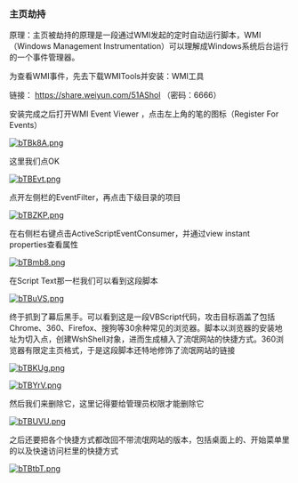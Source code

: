 ### 主页劫持

原理：主页被劫持的原理是一段通过WMI发起的定时自动运行脚本，WMI（Windows Management Instrumentation）可以理解成Windows系统后台运行的一个事件管理器。

为查看WMI事件，先去下载WMITools并安装：WMI工具

链接： <https://share.weiyun.com/51AShol> （密码：6666）

安装完成之后打开WMI Event Viewer ，点击左上角的笔的图标（Register For Events）

[![bTBk8A.png](https://s1.ax1x.com/2022/03/12/bTBk8A.png)](https://imgtu.com/i/bTBk8A)

这里我们点OK

[![bTBEvt.png](https://s1.ax1x.com/2022/03/12/bTBEvt.png)](https://imgtu.com/i/bTBEvt)

点开左侧栏的EventFilter，再点击下级目录的项目

[![bTBZKP.png](https://s1.ax1x.com/2022/03/12/bTBZKP.png)](https://imgtu.com/i/bTBZKP)

在右侧栏右键点击ActiveScriptEventConsumer，并通过view instant properties查看属性

[![bTBmb8.png](https://s1.ax1x.com/2022/03/12/bTBmb8.png)](https://imgtu.com/i/bTBmb8)

在Script Text那一栏我们可以看到这段脚本

[![bTBuVS.png](https://s1.ax1x.com/2022/03/12/bTBuVS.png)](https://imgtu.com/i/bTBuVS)

终于抓到了幕后黑手。可以看到这是一段VBScript代码，攻击目标涵盖了包括Chrome、360、Firefox、搜狗等30余种常见的浏览器。脚本以浏览器的安装地址为切入点，创建WshShell对象，进而生成植入了流氓网站的快捷方式。360浏览器有限定主页格式，于是这段脚本还特地修饰了流氓网站的链接

[![bTBKUg.png](https://s1.ax1x.com/2022/03/12/bTBKUg.png)](https://imgtu.com/i/bTBKUg)

[![bTBYrV.png](https://s1.ax1x.com/2022/03/12/bTBYrV.png)](https://imgtu.com/i/bTBYrV)

然后我们来删除它，这里记得要给管理员权限才能删除它

[![bTBUVU.png](https://s1.ax1x.com/2022/03/12/bTBUVU.png)](https://imgtu.com/i/bTBUVU)

之后还要把各个快捷方式都改回不带流氓网站的版本，包括桌面上的、开始菜单里的以及快速访问栏里的快捷方式

[![bTBtbT.png](https://s1.ax1x.com/2022/03/12/bTBtbT.png)](https://imgtu.com/i/bTBtbT)





















